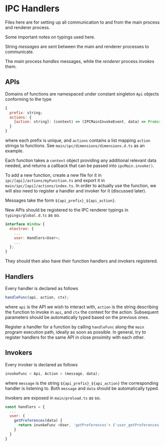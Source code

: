 # IPC Handlers

Files here are for setting up all communication to and from the main process and renderer process.

Some important notes on typings used here.

String _messages_ are sent between the main and renderer processes to communicate.

The _main_ process _handles_ messages, while the _renderer_ process _invokes_ them.

## APIs

Domains of functions are namespaced under constant singleton `Api` objects conforming to the type

```js
{
  prefix: string;
  actions: {
    [action: string]: (context) => (IPCMainInvokeEvent, data) => Promise
  }
}
```

where each prefix is unique, and `actions` contains a list mapping `action` strings to functions. See `main/ipc/dimensions/dimensions.d.ts` as an example.

Each function takes a `context` object providing any additional relevant data needed, and returns a callback that can be passed into `ipcMain.invoke()`.

To add a new function, create a new file for it in `ipc/[api]/actions/myFunction.ts` and export it in `main/ipc/[api]/actions/index.ts`. In order to actually use the function, we will also need to register a handler and invoker for it (discussed later).

Messages take the form `${api_prefix}_${api_action}`.

New APIs should be registered to the IPC renderer typings in `typings/global.d.ts` as so.

```js
interface Window {
  electron: {
    ...
    user: Handlers<User>;
    ...
  };
}
```

They should then also have their function handlers and invokers registered.

## Handlers

Every handler is declared as follows

```js
handleFunc(api, action, ctx);
```

where `api` is the API we wish to interact with, `action` is the string describing the function to invoke in `api`, and `ctx` the context for the action. Subsequent parameters should be automatically typed based on the previous ones.

Register a handler for a function by calling `handleFunc` along the `main` program execution path, ideally as soon as possible. In general, try to register handlers for the same API in close proximity with each other.

## Invokers

Every invoker is declared as follows

```js
invokeFunc < Api, Action > (message, data);
```

where `message` is the string `${api_prefix}_${api_action}` the corresponding handler is listening to. Both `message` and `data` should be automatically typed.

Invokers are exposed in `main/preload.ts` as so.

```js
const handlers = {
  ...
  user: {
    getPreferences(data) {
      return invokeFunc <User, 'getPreferences'> ('user_getPreferences', data);
    }
  }
}
```
